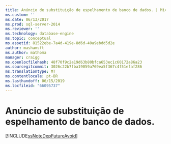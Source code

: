 ```yaml
---
title: Anúncio de substituição de espelhamento de banco de dados. | Microsoft Docs
ms.custom: ''
ms.date: 06/13/2017
ms.prod: sql-server-2014
ms.reviewer: ''
ms.technology: database-engine
ms.topic: conceptual
ms.assetid: 81522ebe-7a4d-419e-8d6d-40a9ebdd5d2e
author: mashamsft
ms.author: mathoma
manager: craigg
ms.openlocfilehash: 48f70f9c2a19d63b80bfca653ec1c60172a86a23
ms.sourcegitcommit: 3026c22b7fba19059a769ea5f367c4f51efaf286
ms.translationtype: MT
ms.contentlocale: pt-BR
ms.lasthandoff: 06/15/2019
ms.locfileid: "66095737"
---
```

# <a name="database-mirroring-deprecation-announcement"></a>Anúncio de substituição de espelhamento de banco de dados.
  [!INCLUDE[ssNoteDepFutureAvoid](../../includes/ssnotedepfutureavoid-md.md)]  
  
  
